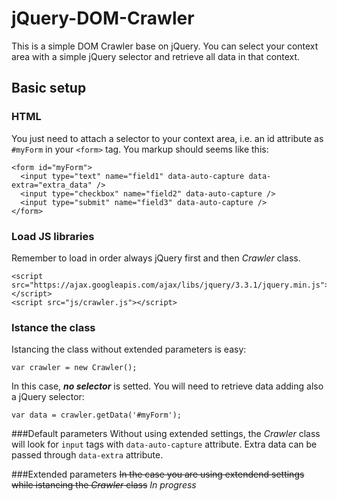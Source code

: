 # jQuery-DOM-Crawler
This is a simple DOM Crawler base on jQuery. You can select your context area with a simple jQuery selector and retrieve all data in that context.

## Basic setup
### HTML
You just need to attach a selector to your context area, i.e. an id attribute as ```#myForm``` in your ```<form>``` tag. You markup should seems like this:
```
<form id="myForm">
  <input type="text" name="field1" data-auto-capture data-extra="extra_data" />
  <input type="checkbox" name="field2" data-auto-capture />
  <input type="submit" name="field3" data-auto-capture />
</form>
```

### Load JS libraries
Remember to load in order always jQuery first and then *Crawler* class.
```
<script src="https://ajax.googleapis.com/ajax/libs/jquery/3.3.1/jquery.min.js"></script>
<script src="js/crawler.js"></script>
```

### Istance the class
Istancing the class without extended parameters is easy:

```var crawler = new Crawler();```

In this case, ***no selector*** is setted. You will need to retrieve data adding also a jQuery selector:

```var data = crawler.getData('#myForm');```


###Default parameters
Without using extended settings, the *Crawler* class will look for ```input``` tags with ```data-auto-capture``` attribute. Extra data can be passed through ```data-extra``` attribute.

###Extended parameters
~~In the case you are using extendend settings while istancing the *Crawler* class~~ *In progress*
